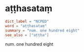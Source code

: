 # aṭṭhasataṃ

``` toml
dict_label = "NCPED"
word = "aṭṭhasataṃ"
summary = "num. one hundred eight"
see_also = ["aṭṭha"]
```

num. one hundred eight

